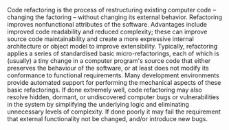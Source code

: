 Code refactoring is the process of restructuring existing computer code – changing the factoring – without changing its external behavior. Refactoring improves nonfunctional attributes of the software. Advantages include improved code readability and reduced complexity; these can improve source code maintainability and create a more expressive internal architecture or object model to improve extensibility. Typically, refactoring applies a series of standardised basic micro-refactorings, each of which is (usually) a tiny change in a computer program's source code that either preserves the behaviour of the software, or at least does not modify its conformance to functional requirements. Many development environments provide automated support for performing the mechanical aspects of these basic refactorings. If done extremely well, code refactoring may also resolve hidden, dormant, or undiscovered computer bugs or vulnerabilities in the system by simplifying the underlying logic and eliminating unnecessary levels of complexity. If done poorly it may fail the requirement that external functionality not be changed, and/or introduce new bugs.
